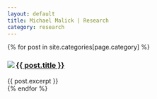 ```yaml
---
layout: default
title: Michael Malick | Research
category: research
---
```


{% for post in site.categories[page.category] %}
<article class="post">
  <a href="{{ post.url | absolute_url }}">
    <img src="{{ site.baseurl }}/assets/research/{{ post.image }}"
         class="img_research" align="left"/>
  </a>
  <h3>
    <a href="{{ post.url | absolute_url }}">
      {{ post.title }}
    </a>
  </h3>
  {{ post.excerpt }}
</article>
{% endfor %}
